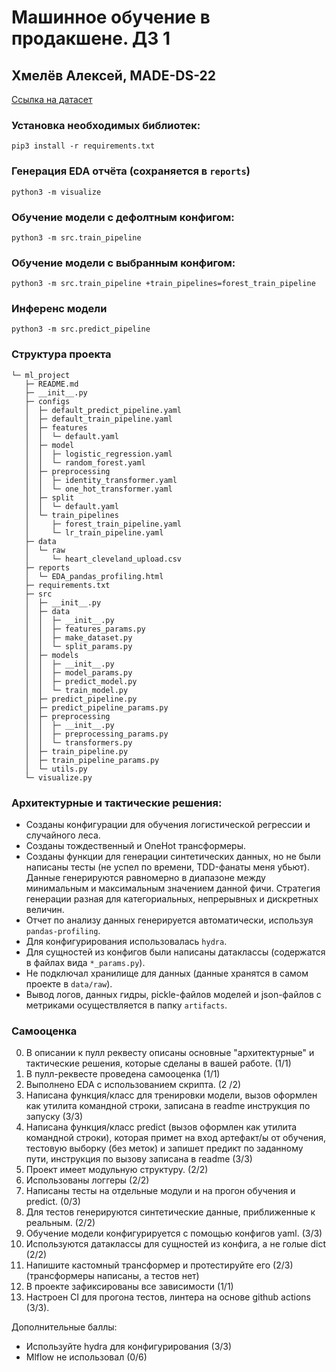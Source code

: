 # Машинное обучение в продакшене. ДЗ 1

## Хмелёв Алексей, MADE-DS-22

[Ссылка на датасет](https://www.kaggle.com/datasets/cherngs/heart-disease-cleveland-uci)

### Установка необходимых библиотек:

```
pip3 install -r requirements.txt
```

### Генерация EDA отчёта (сохраняется в `reports`)
```
python3 -m visualize
```

### Обучение модели с дефолтным конфигом:
```
python3 -m src.train_pipeline
```

### Обучение модели с выбранным конфигом:
```
python3 -m src.train_pipeline +train_pipelines=forest_train_pipeline
```

### Инференс модели
```
python3 -m src.predict_pipeline
```

### Структура проекта
```
└─ ml_project
   ├─ README.md
   ├─ __init__.py
   ├─ configs
   │  ├─ default_predict_pipeline.yaml
   │  ├─ default_train_pipeline.yaml
   │  ├─ features
   │  │  └─ default.yaml
   │  ├─ model
   │  │  ├─ logistic_regression.yaml
   │  │  └─ random_forest.yaml
   │  ├─ preprocessing
   │  │  ├─ identity_transformer.yaml
   │  │  └─ one_hot_transformer.yaml
   │  ├─ split
   │  │  └─ default.yaml
   │  └─ train_pipelines
   │     ├─ forest_train_pipeline.yaml
   │     └─ lr_train_pipeline.yaml
   ├─ data
   │  └─ raw
   │     └─ heart_cleveland_upload.csv
   ├─ reports
   │  └─ EDA_pandas_profiling.html
   ├─ requirements.txt
   ├─ src
   │  ├─ __init__.py
   │  ├─ data
   │  │  ├─ __init__.py
   │  │  ├─ features_params.py
   │  │  ├─ make_dataset.py
   │  │  └─ split_params.py
   │  ├─ models
   │  │  ├─ __init__.py
   │  │  ├─ model_params.py
   │  │  ├─ predict_model.py
   │  │  └─ train_model.py
   │  ├─ predict_pipeline.py
   │  ├─ predict_pipeline_params.py
   │  ├─ preprocessing
   │  │  ├─ __init__.py
   │  │  ├─ preprocessing_params.py
   │  │  └─ transformers.py
   │  ├─ train_pipeline.py
   │  ├─ train_pipeline_params.py
   │  └─ utils.py
   └─ visualize.py
```

### Архитектурные и тактические решения:

- Созданы конфигурации для обучения логистической регрессии и случайного леса.
- Созданы тождественный и OneHot трансформеры.
- Созданы функции для генерации синтетических данных, но не были написаны тесты (не успел по времени, TDD-фанаты меня убьют). Данные генерируются равномерно в диапазоне между минимальным и максимальным значением данной фичи. Стратегия генерации разная для категориальных, непрерывных и дискретных величин.
- Отчет по анализу данных генерируется автоматически, используя `pandas-profiling`.
- Для конфигурирования использовалась `hydra`.
- Для сущностей из конфигов были написаны датаклассы (содержатся в файлах вида `*_params.py`).
- Не подключал хранилище для данных (данные хранятся в самом проекте в `data/raw`).
- Вывод логов, данных гидры, pickle-файлов моделей и json-файлов с метриками осуществляется в папку `artifacts`.


### Самооценка

0. В описании к пулл реквесту описаны основные "архитектурные" и тактические решения, которые сделаны в вашей работе. (1/1)
1. В пулл-реквесте проведена самооценка (1/1)
2. Выполнено EDA с использованием скрипта. (2	/2)
3. Написана функция/класс для тренировки модели, вызов оформлен как утилита командной строки, записана в readme инструкция по запуску (3/3)
4. Написана функция/класс predict (вызов оформлен как утилита командной строки), которая примет на вход артефакт/ы от обучения, тестовую выборку (без меток) и запишет предикт по заданному пути, инструкция по вызову записана в readme (3/3)
5. Проект имеет модульную структуру. (2/2)
6. Использованы логгеры (2/2)
7. Написаны тесты на отдельные модули и на прогон обучения и predict. (0/3)
8. Для тестов генерируются синтетические данные, приближенные к реальным. (2/2)
9. Обучение модели конфигурируется с помощью конфигов yaml. (3/3) 
10. Используются датаклассы для сущностей из конфига, а не голые dict (2/2)
11. Напишите кастомный трансформер и протестируйте его (2/3) (трансформеры написаны, а тестов нет)
12. В проекте зафиксированы все зависимости (1/1)
13. Настроен CI для прогона тестов, линтера на основе github actions (3/3).

Дополнительные баллы:
- Используйте hydra для конфигурирования (3/3)
- Mlflow не использовал (0/6)

